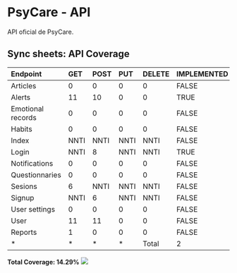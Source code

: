 # PsyCare - API

API oficial de PsyCare.


## Sync sheets: API Coverage
<!-- START_TABLE -->
| Endpoint          | GET   | POST   | PUT   | DELETE   | IMPLEMENTED   |   PASSING |
|:------------------|:------|:-------|:------|:---------|:--------------|----------:|
| Articles          | 0     | 0      | 0     | 0        | FALSE         |         0 |
| Alerts            | 11    | 10     | 0     | 0        | TRUE          |        21 |
| Emotional records | 0     | 0      | 0     | 0        | FALSE         |         0 |
| Habits            | 0     | 0      | 0     | 0        | FALSE         |         0 |
| Index             | NNTI  | NNTI   | NNTI  | NNTI     | FALSE         |         0 |
| Login             | NNTI  | 8      | NNTI  | NNTI     | TRUE          |         8 |
| Notifications     | 0     | 0      | 0     | 0        | FALSE         |         0 |
| Questionnaries    | 0     | 0      | 0     | 0        | FALSE         |         0 |
| Sesions           | 6     | NNTI   | NNTI  | NNTI     | FALSE         |         6 |
| Signup            | NNTI  | 6      | NNTI  | NNTI     | FALSE         |         6 |
| User settings     | 0     | 0      | 0     | 0        | FALSE         |         0 |
| User              | 11    | 11     | 0     | 0        | FALSE         |        22 |
| Reports           | 1     | 0      | 0     | 0        | FALSE         |       nan |
| *                 | *     | *      | *     | Total    | 2             |        63 |

**Total Coverage: 14.29%**
![](https://geps.dev/progress/14)<!-- END_TABLE -->
